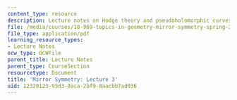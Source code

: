 ```yaml
---
content_type: resource
description: Lecture notes on Hodge theory and pseudoholomorphic curves.
file: /media/courses/18-969-topics-in-geometry-mirror-symmetry-spring-2009/1232012395d30aca2bf98aacbb7ad036_MIT18_969s09_lec03.pdf
file_type: application/pdf
learning_resource_types:
- Lecture Notes
ocw_type: OCWFile
parent_title: Lecture Notes
parent_type: CourseSection
resourcetype: Document
title: 'Mirror Symmetry: Lecture 3'
uid: 12320123-95d3-0aca-2bf9-8aacbb7ad036
---
```

